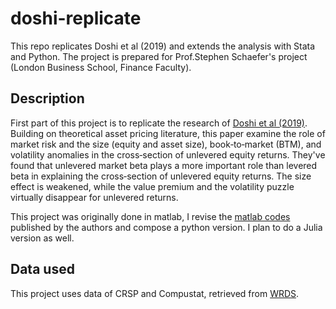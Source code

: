# doshi-replicate

This repo replicates Doshi et al (2019) and extends the analysis with Stata and Python. The project is prepared for Prof.Stephen Schaefer's project (London Business School, Finance Faculty).

## Description

First part of this project is to replicate the research of [Doshi et al (2019)](https://onlinelibrary.wiley.com/doi/full/10.1111/jofi.12758). Building on theoretical asset pricing literature, this paper examine the role of market risk and the size (equity and asset size), book‐to‐market (BTM), and volatility anomalies in the cross‐section of unlevered equity returns. They've found that unlevered market beta plays a more important role than levered beta in explaining the cross‐section of unlevered equity returns. The size effect is weakened, while the value premium and the volatility puzzle virtually disappear for unlevered returns.

This project was originally done in matlab, I revise the [matlab codes](https://onlinelibrary.wiley.com/action/downloadSupplement?doi=10.1111%2Fjofi.12758&file=jofi12758-sup-0002-SuppMat.zip) published by the authors and compose a python version. I plan to do a Julia version as well.

## Data used

This project uses data of CRSP and Compustat, retrieved from [WRDS](https://wrds-www.wharton.upenn.edu/).
